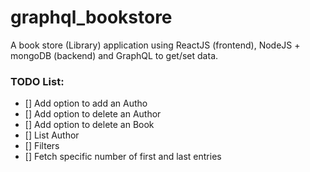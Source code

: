 # graphql_bookstore
A book store (Library) application using ReactJS (frontend), NodeJS + mongoDB (backend) and GraphQL to get/set data.

### TODO List:
- [] Add option to add an Autho
- [] Add option to delete an Author
- [] Add option to delete an Book
- [] List Author
- [] Filters
- [] Fetch specific number of first and last entries
